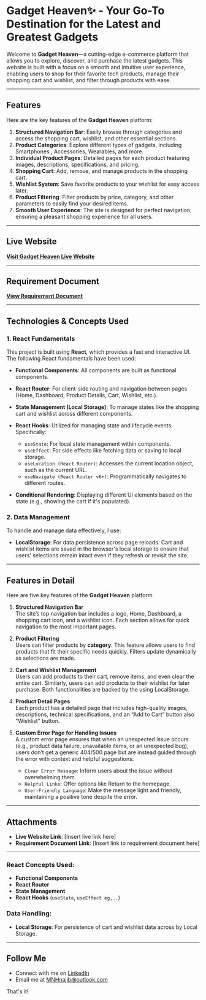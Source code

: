 # Gadget Heaven✨ - Your Go-To Destination for the Latest and Greatest Gadgets

Welcome to **Gadget Heaven**—a cutting-edge e-commerce platform that allows you to explore, discover, and purchase the latest gadgets. This website is built with a focus on a smooth and intuitive user experience, enabling users to shop for their favorite tech products, manage their shopping cart and wishlist, and filter through products with ease.

---

## Features

Here are the key features of the **Gadget Heaven** platform:

1. **Structured Navigation Bar**: Easily browse through categories and access the shopping cart, wishlist, and other essential sections.
2. **Product Categories**: Explore different types of gadgets, including Smartphones , Accessories, Wearables, and more.
3. **Individual Product Pages**: Detailed pages for each product featuring images, descriptions, specifications, and pricing.
4. **Shopping Cart**: Add, remove, and manage products in the shopping cart.
5. **Wishlist System**: Save favorite products to your wishlist for easy access later.
6. **Product Filtering**: Filter products by price, category, and other parameters to easily find your desired items.
7. **Smooth User Experience**: The site is designed for perfect navigation, ensuring a pleasant shopping experience for all users.

---

## Live Website

[**Visit Gadget Heaven Live Website**](https://n49h-gadget-heaven.netlify.app/) 

---

## Requirement Document

[**View Requirement Document**](#) 

---

## Technologies & Concepts Used

### 1. **React Fundamentals**  
This project is built using **React**, which provides a fast and interactive UI. The following React fundamentals have been used:

- **Functional Components**: All components are built as functional components.
- **React Router**: For client-side routing and navigation between pages (Home, Dashboard, Product Details, Cart, Wishlist, etc.).
- **State Management (Local Storage)**: To manage states like the shopping cart and wishlist across different components.
- **React Hooks**: Utilized for managing state and lifecycle events. Specifically:
  - `useState`: For local state management within components.
  - `useEffect`: For side effects like fetching data or saving to local storage.
  - `useLocation (React Router)`: Accesses the current location object, such as the current URL.
  - `useNavigate (React Router v6+)`: Programmatically navigates to different routes.

- **Conditional Rendering**: Displaying different UI elements based on the state (e.g., showing the cart if it's populated).

### 2. **Data Management**  
To handle and manage data effectively, I use:

- **LocalStorage**: For data persistence across page reloads. Cart and wishlist items are saved in the browser's local storage to ensure that users' selections remain intact even if they refresh or revisit the site.

---

## Features in Detail

Here are five key features of the **Gadget Heaven** platform:

1. **Structured Navigation Bar**  
   The site’s top navigation bar includes a logo, Home, Dashboard, a shopping cart icon, and a wishlist icon. Each section allows for quick navigation to the most important pages.

2. **Product Filtering**  
   Users can filter products by **category**. This feature allows users to find products that fit their specific needs quickly. Filters update dynamically as selections are made.

3. **Cart and Wishlist Management**  
   Users can add products to their cart, remove items, and even clear the entire cart. Similarly, users can add products to their wishlist for later purchase. Both functionalities are backed by the using LocalStorage.

4. **Product Detail Pages**  
   Each product has a detailed page that includes high-quality images, descriptions, technical specifications, and an “Add to Cart” button also "Wishlist" button.

5. **Custom Error Page for Handling Issues**  
   A custom error page ensures that when an unexpected issue occurs (e.g., product data failure, unavailable items, or an unexpected bug), users don’t get a generic 404/500 page but are instead guided through the error with context and helpful suggestions:
   - `Clear Error Message`: Inform users about the issue without overwhelming them.
   - `Helpful Links`: Offer options like Return to the homepage.
   - `User-Friendly Language`: Make the message light and friendly, maintaining a positive tone despite the error.

---

## Attachments

- **Live Website Link**: [Insert live link here]
- **Requirement Document Link**: [Insert link to requirement document here]

---

### React Concepts Used:

- **Functional Components**
- **React Router**
- **State Management**
- **React Hooks** (`useState`, `useEffect eg,..`)


### Data Handling:


- **Local Storage**: For persistence of cart and wishlist data across by Local Storage.

---

## Follow Me

- Connect with me on [LinkedIn](https://www.linkedin.com/in/md-najib-hossain/)
- Email me at [MNHnajib@outlook.com](mailto:MNHnajib@outlook.com)


That's it!
